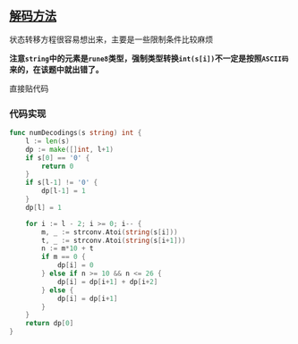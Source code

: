 ## [解码方法](https://leetcode-cn.com/problems/decode-ways/)

状态转移方程很容易想出来，主要是一些限制条件比较麻烦

**注意`string`中的元素是`rune8`类型，强制类型转换`int(s[i])`不一定是按照`ASCII码`来的，在该题中就出错了。**

直接贴代码

### 代码实现

```go
func numDecodings(s string) int {
	l := len(s)
	dp := make([]int, l+1)
	if s[0] == '0' {
		return 0
	}
	if s[l-1] != '0' {
		dp[l-1] = 1
	}
	dp[l] = 1

	for i := l - 2; i >= 0; i-- {
		m, _ := strconv.Atoi(string(s[i]))
		t, _ := strconv.Atoi(string(s[i+1]))
		n := m*10 + t
		if m == 0 {
			dp[i] = 0
		} else if n >= 10 && n <= 26 {
			dp[i] = dp[i+1] + dp[i+2]
		} else {
			dp[i] = dp[i+1]
		}
	}
	return dp[0]
}
```

